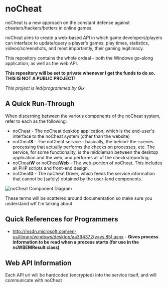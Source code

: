 noCheat
=======
noCheat is a new approach on the constant defense against cheaters/hackers/botters in online games.

noCheat aims to create a web-based API in which game developers/players can interface to update/query a player's games, play times, statistics, videos/screenshots, and most importantly, their gaming legitimacy.

This repository contains the whole ordeal - both the Windows go-along application, as well as the web API.

**This repository will be set to private whenever I get the funds to do so. THIS IS NOT A PUBLIC PROJECT!**

*This project is led/programmed by Qix*


A Quick Run-Through
-------------------
When discerning between the various components of the noCheat system, refer to each as the following:
* noCheat - The noCheat desktop application, which is the end-user's interface to the noCheat system (other than the website)
* noCheat**S** - The noCheat service - basically, the behind-the-scenes processing that actually performs the checks on processes, etc. The service, for some functionality, is the middleman between the desktop application and the web, and performs all of the checks/reporting.
* noCheat**W** or noCheat**Web** - The web-portion of noCheat. This includes all PHP scripts and front-end design.
* noCheat**D** - The noCheat Driver, which feeds the service information that cannot be [safely] obtained by the user-land components.

![noCheat Component Diagram](https://github.com/Qix-/noCheat/raw/master/Resources/ComponentDiagram.png)

These terms will be scattered around documentation so make sure you understand wtf I'm talking about

Quick References for Programmers
--------------------------------
* http://msdn.microsoft.com/en-us/library/windows/desktop/aa394372(v=vs.85).aspx - **Gives process information to be read when a process starts (for use in the ncWBEMResult class)**


Web API Information
-------------------
Each API url will be hardcoded (encrypted) into the service itself, and will communicate with noCheat
